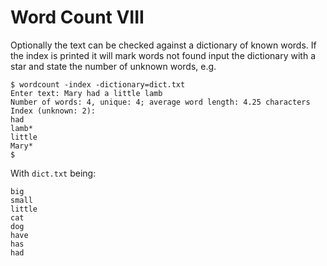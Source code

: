 # Word Count VIII

Optionally the text can be checked against a dictionary of known words. If the index is printed it will mark words not found input the dictionary with a star and state the number of unknown words, e.g.

```shell
$ wordcount -index -dictionary=dict.txt
Enter text: Mary had a little lamb
Number of words: 4, unique: 4; average word length: 4.25 characters
Index (unknown: 2):
had
lamb*
little
Mary*
$
```

With `dict.txt` being:

```text
big
small
little
cat
dog
have
has
had
```
